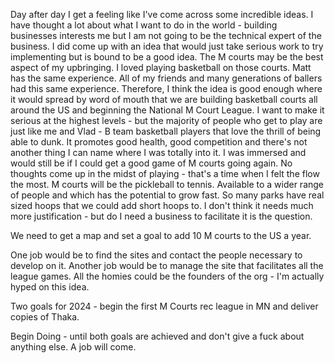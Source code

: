 Day after day I get a feeling like I've come across some incredible ideas. I have thought a lot about what I want to do in the world - building businesses interests me but I am not going to be the technical expert of the business. I did come up with an idea that would just take serious work to try implementing but is bound to be a good idea. The M courts may be the best aspect of my upbringing. I loved playing basketball on those courts. Matt has the same experience. All of my friends and many generations of ballers had this same experience. Therefore, I think the idea is good enough where it would spread by word of mouth that we are building basketball courts all around the US and beginning the National M Court League. I want to make it serious at the highest levels - but the majority of people who get to play are just like me and Vlad - B team basketball players that love the thrill of being able to dunk. It promotes good health, good competition and there's not another thing I can name where I was totally into it. I was immersed and would still be if I could get a good game of M courts going again. No thoughts come up in the midst of playing - that's a time when I felt the flow the most. M courts will be the pickleball to tennis. Available to a wider range of people and which has the potential to grow fast. So many parks have real sized hoops that we could add short hoops to. I don't think it needs much more justification - but do I need a business to facilitate it is the question. 

We need to get a map and set a goal to add 10 M courts to the US a year. 

One job would be to find the sites and contact the people necessary to develop on it.
Another job would be to manage the site that facilitates all the league games.
All the homies could be the founders of the org - I'm actually hyped on this idea.

Two goals for 2024 - begin the first M Courts rec league in MN and deliver copies of Thaka.

Begin Doing - until both goals are achieved and don't give a fuck about anything else. A job will come. 